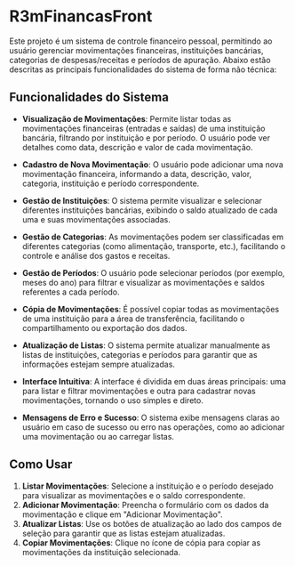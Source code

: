 # R3mFinancasFront

Este projeto é um sistema de controle financeiro pessoal, permitindo ao usuário gerenciar movimentações financeiras, instituições bancárias, categorias de despesas/receitas e períodos de apuração. Abaixo estão descritas as principais funcionalidades do sistema de forma não técnica:

## Funcionalidades do Sistema

- **Visualização de Movimentações**: Permite listar todas as movimentações financeiras (entradas e saídas) de uma instituição bancária, filtrando por instituição e por período. O usuário pode ver detalhes como data, descrição e valor de cada movimentação.

- **Cadastro de Nova Movimentação**: O usuário pode adicionar uma nova movimentação financeira, informando a data, descrição, valor, categoria, instituição e período correspondente.

- **Gestão de Instituições**: O sistema permite visualizar e selecionar diferentes instituições bancárias, exibindo o saldo atualizado de cada uma e suas movimentações associadas.

- **Gestão de Categorias**: As movimentações podem ser classificadas em diferentes categorias (como alimentação, transporte, etc.), facilitando o controle e análise dos gastos e receitas.

- **Gestão de Períodos**: O usuário pode selecionar períodos (por exemplo, meses do ano) para filtrar e visualizar as movimentações e saldos referentes a cada período.

- **Cópia de Movimentações**: É possível copiar todas as movimentações de uma instituição para a área de transferência, facilitando o compartilhamento ou exportação dos dados.

- **Atualização de Listas**: O sistema permite atualizar manualmente as listas de instituições, categorias e períodos para garantir que as informações estejam sempre atualizadas.

- **Interface Intuitiva**: A interface é dividida em duas áreas principais: uma para listar e filtrar movimentações e outra para cadastrar novas movimentações, tornando o uso simples e direto.

- **Mensagens de Erro e Sucesso**: O sistema exibe mensagens claras ao usuário em caso de sucesso ou erro nas operações, como ao adicionar uma movimentação ou ao carregar listas.

## Como Usar

1. **Listar Movimentações**: Selecione a instituição e o período desejado para visualizar as movimentações e o saldo correspondente.
2. **Adicionar Movimentação**: Preencha o formulário com os dados da movimentação e clique em "Adicionar Movimentação".
3. **Atualizar Listas**: Use os botões de atualização ao lado dos campos de seleção para garantir que as listas estejam atualizadas.
4. **Copiar Movimentações**: Clique no ícone de cópia para copiar as movimentações da instituição selecionada.
